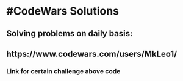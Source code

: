 <h1>#CodeWars Solutions</h1>

<h2>Solving problems on daily basis: </h2>

<h2>https://www.codewars.com/users/MkLeo1/</h2>

<h3>Link for certain challenge above code</h3>
